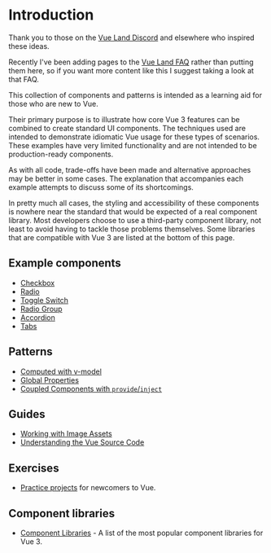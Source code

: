 <script setup>
import { onMounted } from 'vue'

if (typeof window !== 'undefined') {
  const hash =  window.location.hash

  if (['#component-libraries', '#component-libraries-notes'].includes(hash)) {
    onMounted(() => {
      window.location = './component-libraries.html' + hash
    })
  }
}
</script>
# Introduction

<div class="info custom-block">

Thank you to those on the [Vue Land Discord](https://chat.vuejs.org/) and elsewhere who inspired these ideas.

Recently I've been adding pages to the [Vue Land FAQ](https://vue-land.github.io/faq/) rather than putting them here, so if you want more content like this I suggest taking a look at that FAQ.

</div>

This collection of components and patterns is intended as a learning aid for those who are new to Vue.

Their primary purpose is to illustrate how core Vue 3 features can be combined to create standard UI components. The techniques used are intended to demonstrate idiomatic Vue usage for these types of scenarios. These examples have very limited functionality and are not intended to be production-ready components.

As with all code, trade-offs have been made and alternative approaches may be better in some cases. The explanation that accompanies each example attempts to discuss some of its shortcomings.

In pretty much all cases, the styling and accessibility of these components is nowhere near the standard that would be expected of a real component library. Most developers choose to use a third-party component library, not least to avoid having to tackle those problems themselves. Some libraries that are compatible with Vue 3 are listed at the bottom of this page.

## Example components

* [Checkbox](./components/checkbox.html)
* [Radio](./components/radio.html)
* [Toggle Switch](./components/toggle-switch.html)
* [Radio Group](./components/radio-group.html)
* [Accordion](./components/accordion.html)
* [Tabs](./components/tabs.html)

## Patterns

* [Computed with v-model](./patterns/computed-v-model.html)
* [Global Properties](./patterns/global-properties.html)
* [Coupled Components with `provide`/`inject`](./patterns/coupled-components-with-provide-inject.html)

## Guides

* [Working with Image Assets](./guides/working-with-image-assets.html)
* [Understanding the Vue Source Code](./advanced/understanding-the-vue-source-code.html)

## Exercises

* [Practice projects](./exercises/) for newcomers to Vue.

## Component libraries

* [Component Libraries](./component-libraries) - A list of the most popular component libraries for Vue 3.
